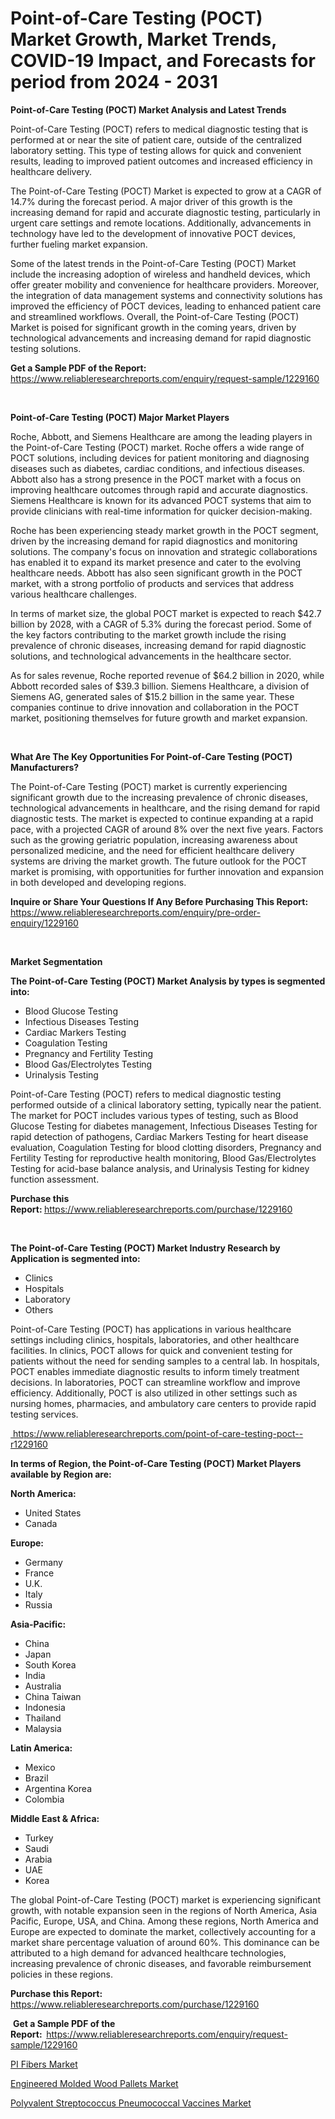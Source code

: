 <p><h1>Point-of-Care Testing (POCT) Market Growth, Market Trends, COVID-19 Impact, and Forecasts for period from 2024 - 2031</h1></p><p><strong>Point-of-Care Testing (POCT) Market Analysis and Latest Trends</strong></p>
<p><p>Point-of-Care Testing (POCT) refers to medical diagnostic testing that is performed at or near the site of patient care, outside of the centralized laboratory setting. This type of testing allows for quick and convenient results, leading to improved patient outcomes and increased efficiency in healthcare delivery.</p><p>The Point-of-Care Testing (POCT) Market is expected to grow at a CAGR of 14.7% during the forecast period. A major driver of this growth is the increasing demand for rapid and accurate diagnostic testing, particularly in urgent care settings and remote locations. Additionally, advancements in technology have led to the development of innovative POCT devices, further fueling market expansion.</p><p>Some of the latest trends in the Point-of-Care Testing (POCT) Market include the increasing adoption of wireless and handheld devices, which offer greater mobility and convenience for healthcare providers. Moreover, the integration of data management systems and connectivity solutions has improved the efficiency of POCT devices, leading to enhanced patient care and streamlined workflows. Overall, the Point-of-Care Testing (POCT) Market is poised for significant growth in the coming years, driven by technological advancements and increasing demand for rapid diagnostic testing solutions.</p></p>
<p><strong>Get a Sample PDF of the Report:&nbsp;</strong> <a href="https://www.reliableresearchreports.com/enquiry/request-sample/1229160">https://www.reliableresearchreports.com/enquiry/request-sample/1229160</a></p>
<p>&nbsp;</p>
<p><strong>Point-of-Care Testing (POCT) Major Market Players</strong></p>
<p><p>Roche, Abbott, and Siemens Healthcare are among the leading players in the Point-of-Care Testing (POCT) market. Roche offers a wide range of POCT solutions, including devices for patient monitoring and diagnosing diseases such as diabetes, cardiac conditions, and infectious diseases. Abbott also has a strong presence in the POCT market with a focus on improving healthcare outcomes through rapid and accurate diagnostics. Siemens Healthcare is known for its advanced POCT systems that aim to provide clinicians with real-time information for quicker decision-making.</p><p>Roche has been experiencing steady market growth in the POCT segment, driven by the increasing demand for rapid diagnostics and monitoring solutions. The company's focus on innovation and strategic collaborations has enabled it to expand its market presence and cater to the evolving healthcare needs. Abbott has also seen significant growth in the POCT market, with a strong portfolio of products and services that address various healthcare challenges.</p><p>In terms of market size, the global POCT market is expected to reach $42.7 billion by 2028, with a CAGR of 5.3% during the forecast period. Some of the key factors contributing to the market growth include the rising prevalence of chronic diseases, increasing demand for rapid diagnostic solutions, and technological advancements in the healthcare sector.</p><p>As for sales revenue, Roche reported revenue of $64.2 billion in 2020, while Abbott recorded sales of $39.3 billion. Siemens Healthcare, a division of Siemens AG, generated sales of $15.2 billion in the same year. These companies continue to drive innovation and collaboration in the POCT market, positioning themselves for future growth and market expansion.</p></p>
<p>&nbsp;</p>
<p><strong>What Are The Key Opportunities For Point-of-Care Testing (POCT) Manufacturers?</strong></p>
<p><p>The Point-of-Care Testing (POCT) market is currently experiencing significant growth due to the increasing prevalence of chronic diseases, technological advancements in healthcare, and the rising demand for rapid diagnostic tests. The market is expected to continue expanding at a rapid pace, with a projected CAGR of around 8% over the next five years. Factors such as the growing geriatric population, increasing awareness about personalized medicine, and the need for efficient healthcare delivery systems are driving the market growth. The future outlook for the POCT market is promising, with opportunities for further innovation and expansion in both developed and developing regions.</p></p>
<p><strong>Inquire or Share Your Questions If Any Before Purchasing This Report:</strong> <a href="https://www.reliableresearchreports.com/enquiry/pre-order-enquiry/1229160">https://www.reliableresearchreports.com/enquiry/pre-order-enquiry/1229160</a></p>
<p>&nbsp;</p>
<p><strong>Market Segmentation</strong></p>
<p><strong>The Point-of-Care Testing (POCT) Market Analysis by types is segmented into:</strong></p>
<p><ul><li>Blood Glucose Testing</li><li>Infectious Diseases Testing</li><li>Cardiac Markers Testing</li><li>Coagulation Testing</li><li>Pregnancy and Fertility Testing</li><li>Blood Gas/Electrolytes Testing</li><li>Urinalysis Testing</li></ul></p>
<p><p>Point-of-Care Testing (POCT) refers to medical diagnostic testing performed outside of a clinical laboratory setting, typically near the patient. The market for POCT includes various types of testing, such as Blood Glucose Testing for diabetes management, Infectious Diseases Testing for rapid detection of pathogens, Cardiac Markers Testing for heart disease evaluation, Coagulation Testing for blood clotting disorders, Pregnancy and Fertility Testing for reproductive health monitoring, Blood Gas/Electrolytes Testing for acid-base balance analysis, and Urinalysis Testing for kidney function assessment.</p></p>
<p><strong>Purchase this Report:&nbsp;</strong><a href="https://www.reliableresearchreports.com/purchase/1229160">https://www.reliableresearchreports.com/purchase/1229160</a></p>
<p>&nbsp;</p>
<p><strong>The Point-of-Care Testing (POCT) Market Industry Research by Application is segmented into:</strong></p>
<p><ul><li>Clinics</li><li>Hospitals</li><li>Laboratory</li><li>Others</li></ul></p>
<p><p>Point-of-Care Testing (POCT) has applications in various healthcare settings including clinics, hospitals, laboratories, and other healthcare facilities. In clinics, POCT allows for quick and convenient testing for patients without the need for sending samples to a central lab. In hospitals, POCT enables immediate diagnostic results to inform timely treatment decisions. In laboratories, POCT can streamline workflow and improve efficiency. Additionally, POCT is also utilized in other settings such as nursing homes, pharmacies, and ambulatory care centers to provide rapid testing services.</p></p>
<p><a href="https://www.reliableresearchreports.com/point-of-care-testing-poct--r1229160">&nbsp;https://www.reliableresearchreports.com/point-of-care-testing-poct--r1229160</a></p>
<p><strong>In terms of Region, the Point-of-Care Testing (POCT) Market Players available by Region are:</strong></p>
<p>
    <p> <strong> North America: </strong>
        <ul>
            <li>United States</li>
            <li>Canada</li>
        </ul>
        </p> 
    <p> <strong> Europe: </strong>
        <ul>
            <li>Germany</li>
            <li>France</li>
            <li>U.K.</li>
            <li>Italy</li>
            <li>Russia</li>
        </ul>
        </p> 
    <p> <strong> Asia-Pacific: </strong>
        <ul>
            <li>China</li>
            <li>Japan</li>
            <li>South Korea</li>
            <li>India</li>
            <li>Australia</li>
            <li>China Taiwan</li>
            <li>Indonesia</li>
            <li>Thailand</li>
            <li>Malaysia</li>
        </ul>
        </p> 
    <p> <strong> Latin America: </strong>
        <ul>
            <li>Mexico</li>
            <li>Brazil</li>
            <li>Argentina Korea</li>
            <li>Colombia</li>
        </ul>
        </p> 
    <p> <strong> Middle East & Africa: </strong>
        <ul>
            <li>Turkey</li>
            <li>Saudi</li>
            <li>Arabia</li>
            <li>UAE</li>
            <li>Korea</li>
        </ul>
    </p>
    </p>
<p><p>The global Point-of-Care Testing (POCT) market is experiencing significant growth, with notable expansion seen in the regions of North America, Asia Pacific, Europe, USA, and China. Among these regions, North America and Europe are expected to dominate the market, collectively accounting for a market share percentage valuation of around 60%. This dominance can be attributed to a high demand for advanced healthcare technologies, increasing prevalence of chronic diseases, and favorable reimbursement policies in these regions.</p></p>
<p><strong>Purchase this Report: </strong><a href="https://www.reliableresearchreports.com/purchase/1229160">https://www.reliableresearchreports.com/purchase/1229160</a></p>
<p>&nbsp;<strong>Get a Sample PDF of the Report:&nbsp;&nbsp;</strong><a href="https://www.reliableresearchreports.com/enquiry/request-sample/1229160">https://www.reliableresearchreports.com/enquiry/request-sample/1229160</a></p>
<p><strong></strong></p>
<p><p><a href="https://github.com/sarohimweaach77/Market-Research-Report-List-1/blob/main/pi-fibers-market.md">PI Fibers Market</a></p><p><a href="https://github.com/nigngrjl95/Market-Research-Report-List-1/blob/main/engineered-molded-wood-pallets-market.md">Engineered Molded Wood Pallets Market</a></p><p><a href="https://github.com/ayamgoreng5458/Market-Research-Report-List-1/blob/main/polyvalent-streptococcus-pneumococcal-vaccines-market.md">Polyvalent Streptococcus Pneumococcal Vaccines Market</a></p></p>